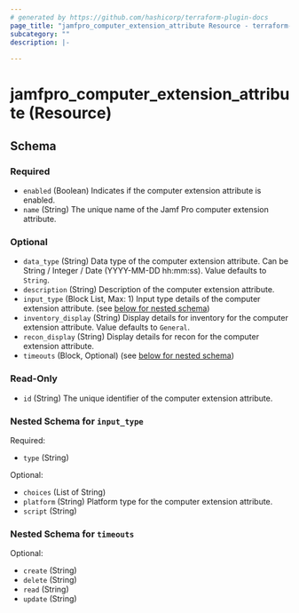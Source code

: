 ```yaml
---
# generated by https://github.com/hashicorp/terraform-plugin-docs
page_title: "jamfpro_computer_extension_attribute Resource - terraform-provider-jamfpro"
subcategory: ""
description: |-
  
---
```


# jamfpro_computer_extension_attribute (Resource)





<!-- schema generated by tfplugindocs -->
## Schema

### Required

- `enabled` (Boolean) Indicates if the computer extension attribute is enabled.
- `name` (String) The unique name of the Jamf Pro computer extension attribute.

### Optional

- `data_type` (String) Data type of the computer extension attribute. Can be String / Integer / Date (YYYY-MM-DD hh:mm:ss). Value defaults to `String`.
- `description` (String) Description of the computer extension attribute.
- `input_type` (Block List, Max: 1) Input type details of the computer extension attribute. (see [below for nested schema](#nestedblock--input_type))
- `inventory_display` (String) Display details for inventory for the computer extension attribute. Value defaults to `General`.
- `recon_display` (String) Display details for recon for the computer extension attribute.
- `timeouts` (Block, Optional) (see [below for nested schema](#nestedblock--timeouts))

### Read-Only

- `id` (String) The unique identifier of the computer extension attribute.

<a id="nestedblock--input_type"></a>
### Nested Schema for `input_type`

Required:

- `type` (String)

Optional:

- `choices` (List of String)
- `platform` (String) Platform type for the computer extension attribute.
- `script` (String)


<a id="nestedblock--timeouts"></a>
### Nested Schema for `timeouts`

Optional:

- `create` (String)
- `delete` (String)
- `read` (String)
- `update` (String)
